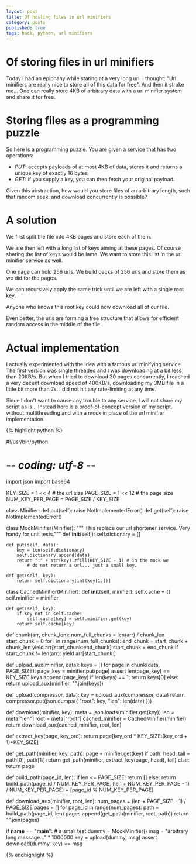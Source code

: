 ```yaml
---
layout: post
title: Of hosting files in url minifiers
category: posts
published: true
tags: hack, python, url minifiers
---
```


# Of storing files in url minifiers

Today I had an epiphany while staring at a very long url.
I thought: "Url minifiers are really nice to store all of this data for free".
And then it stroke me... One can really store 4KB of arbitrary data
with a url minifier system and share it for free.


# Storing files as a programming puzzle

So here is a programming puzzle. You are given a service that has two operations:
- *PUT*: accepts payloads of at most 4KB of data, stores it and returns
a unique key of exactly 16 bytes
- *GET*: if you supply  a key, you can then fetch your original payload.

Given this abstraction, how would you store files of an arbitrary length,
such that random seek, and download concurrently is possible?


# A solution

We first split the file into 4KB pages and store each of them.

We are then left with a long list of keys aiming at these pages.
Of course sharing the list of keys would be lame. We want to store this list in
the url minifier service as well.

One page can hold 256 urls. We build packs of 256 urls and store them
as we did for the pages.

We can recursively apply the same trick until we are left with a single root key.

Anyone who knows this root key could now download all of our file.


Even better, the urls are forming a tree structure that allows for efficient
random access in the middle of the file.

# Actual implementation

I actually experimented with the idea with a famous url minifying service.
The first version was single threaded and I was downloading at a bit less than 20KB/s.
But when I tried to download 30 pages concurrently, I reached a very decent download
speed of 400KB/s, downloading my 3MB file in a little bit more than 7s.
I did not hit any rate-limiting at any time.

Since I don't want to cause any trouble to any service, I will not share my script
as is... Instead here is a proof-of-concept version of my script, without
multithreading and with a mock in place of the url minifier implementation.

{% highlight python %}

#!/usr/bin/python
# -*- coding: utf-8 -*-

import json
import base64

KEY_SIZE = 1 << 4    # the url size
PAGE_SIZE = 1 << 12         # the page size
NUM_KEY_PER_PAGE = PAGE_SIZE / KEY_SIZE

class Minifier:
    def put(self):
        raise NotImplementedError()
    def get(self):
        raise NotImplementedError()


class MockMinifier(Minifier):
    """ This replace our url shortener service.
    Very handy for unit tests."""
    def __init__(self,):
        self.dictionary = []

    def put(self, data):
        key = len(self.dictionary)
        self.dictionary.append(data)
        return ":" + str(key).zfill(KEY_SIZE - 1) # in the mock we
            # do not return a url... just a small key.

    def get(self, key):
        return self.dictionary[int(key[1:])]

class CachedMinifier(Minifier):
    def __init__(self, minifier):
        self.cache = {}
        self.minifier = minifier

    def get(self, key):
        if key not in self.cache:
            self.cache[key] = self.minifier.get(key)
        return self.cache[key]

def chunk(arr, chunk_len):
    num_full_chunks = len(arr) / chunk_len
    start_chunk = 0
    for i in range(num_full_chunks):
        end_chunk = start_chunk + chunk_len
        yield arr[start_chunk:end_chunk]
        start_chunk = end_chunk
    if start_chunk != len(arr):
        yield arr[start_chunk:]

def upload_aux(minifier, data):
    keys = []
    for page in chunk(data, PAGE_SIZE):
        page_key = minifier.put(page)
        assert len(page_key) == KEY_SIZE
        keys.append(page_key)
    if len(keys) == 1:
        return keys[0]
    else:
        return upload_aux(minifier, "".join(keys))


def upload(compressor, data):
    key = upload_aux(compressor, data)
    return compressor.put(json.dumps({
        "root": key,
        "len": len(data)
    }))

def download(minifier, key):
    meta = json.loads(minifier.get(key))
    len = meta["len"]
    root = meta["root"]
    cached_minifier = CachedMinifier(minifier)
    return download_aux(cached_minifier, root, len)

def extract_key(page, key_ord):
    return page[key_ord * KEY_SIZE:(key_ord + 1)*KEY_SIZE]

def get_path(minifier, key, path):
    page = minifier.get(key)
    if path:
        head, tail = path[0], path[1:]
        return get_path(minifier, extract_key(page, head), tail)
    else:
        return page

def build_path(page_id, len):
    if len <= PAGE_SIZE:
        return []
    else:
        return build_path(page_id / NUM_KEY_PER_PAGE, (len + NUM_KEY_PER_PAGE - 1) / NUM_KEY_PER_PAGE) + [page_id % NUM_KEY_PER_PAGE]

def download_aux(minifier, root, len):
    num_pages = (len + PAGE_SIZE - 1) / PAGE_SIZE
    pages = []
    for page_id in range(num_pages):
        path = build_path(page_id, len)
        pages.append(get_path(minifier, root, path))
    return "".join(pages)


if __name__ == "__main__":
    # a small test
    dummy = MockMinifier()
    msg = "arbitrary long message..." * 1000000
    key = upload(dummy, msg)
    assert download(dummy, key) == msg


{% endhighlight %}
